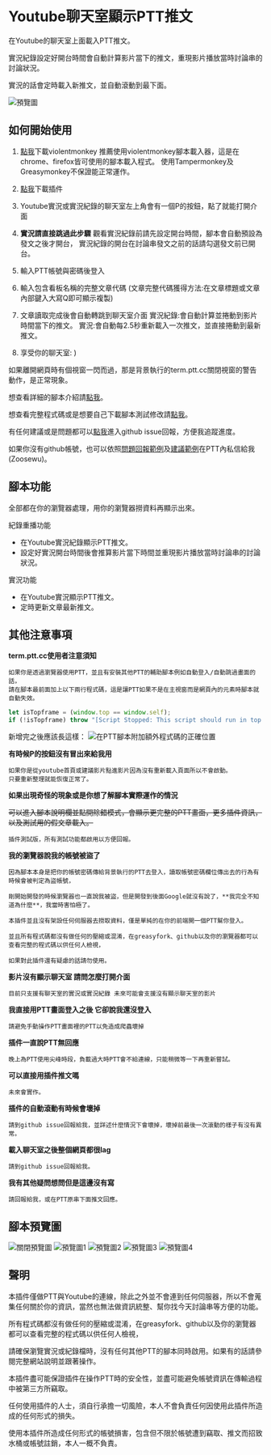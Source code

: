 # Youtube聊天室顯示PTT推文

在Youtube的聊天室上面載入PTT推文。

實況紀錄設定好開台時間會自動計算影片當下的推文，重現影片播放當時討論串的討論狀況。

實況的話會定時載入新推文，並自動滾動到最下面。

![](https://raw.githubusercontent.com/zoosewu/PTTChatOnYoutube/master/images/samplemain.gif "預覽圖")

## 如何開始使用

1. [點我](https://violentmonkey.github.io/get-it/)下載violentmonkey
推薦使用violentmonkey腳本載入器，這是在chrome、firefox皆可使用的腳本載入程式。
使用Tampermonkey及Greasymonkey不保證能正常運作。

2. [點我](https://greasyfork.org/zh-TW/scripts/418469-youtubechatonptt)下載插件

3. Youtube實況或實況紀錄的聊天室左上角會有一個P的按鈕，點了就能打開介面

4. **實況請直接跳過此步驟**
觀看實況紀錄前請先設定開台時間，腳本會自動預設為發文之後才開台，
實況紀錄的開台在討論串發文之前的話請勾選發文前已開台。

5. 輸入PTT帳號與密碼後登入

6. 輸入包含看板名稱的完整文章代碼
(文章完整代碼獲得方法:在文章標題或文章內部鍵入大寫Q即可顯示複製)

7. 文章讀取完成後會自動轉跳到聊天室介面
實況紀錄:會自動計算並捲動到影片時間當下的推文。
實況:會自動每2.5秒重新載入一次推文，並直接捲動到最新推文。

8. 享受你的聊天室: )

如果離開網頁時有個視窗一閃而過，那是背景執行的term.ptt.cc關閉視窗的警告動作，是正常現象。

想查看詳細的腳本介紹請[點我](https://github.com/zoosewu/PTTChatOnYoutube/tree/master/homepage)。

想查看完整程式碼或是想要自己下載腳本測試修改請[點我](https://github.com/zoosewu/PTTChatOnYoutube/tree/master)。

有任何建議或是問題都可以[點我](https://github.com/zoosewu/PTTChatOnYoutube/issues)進入github issue回報，方便我追蹤進度。

如果你沒有github帳號，也可以依照[問題回報範例](https://github.com/zoosewu/PTTChatOnYoutube/blob/master/.github/ISSUE_TEMPLATE/bug-report.md)及[建議範例](https://github.com/zoosewu/PTTChatOnYoutube/blob/master/.github/ISSUE_TEMPLATE/feature-request.md)在PTT內私信給我(Zoosewu)。

## 腳本功能
全部都在你的瀏覽器處理，用你的瀏覽器撈資料再顯示出來。

紀錄重播功能
* 在Youtube實況紀錄顯示PTT推文。
* 設定好實況開台時間後會推算影片當下時間並重現影片播放當時討論串的討論狀況。

實況功能
* 在Youtube實況顯示PTT推文。
* 定時更新文章最新推文。

## 其他注意事項

**term.ptt.cc使用者注意須知**

    如果你是透過瀏覽器使用PTT，並且有安裝其他PTT的輔助腳本例如自動登入/自動跳過畫面的話，
    請在腳本最前面加上以下兩行程式碼，這是讓PTT如果不是在主視窗而是網頁內的元素時腳本就自動失效。
```js
let isTopframe = (window.top == window.self);
if (!isTopframe) throw "[Script Stopped: This script should run in top frame only.]";
```
新增完之後應該長這樣：
![在PTT腳本附加額外程式碼的正確位置](https://raw.githubusercontent.com/zoosewu/PTTChatOnYoutube/master/images/addscript.png "腳本間加程式碼示意圖")

**有時候P的按鈕沒有冒出來給我用**

    如果你是從youtube首頁或建議影片點進影片因為沒有重新載入頁面所以不會啟動。
    只要重新整理就能恢復正常了。

**如果出現奇怪的現象或是你想了解腳本實際運作的情況**

~~可以進入腳本說明欄並點開除錯模式，會顯示更完整的PTT畫面，更多插件資訊，以及測試用的假文章載入。~~

    插件測試版，所有測試功能都啟用以方便回報。

**我的瀏覽器說我的帳號被盜了**

    因為腳本本身是把你的帳號密碼傳給背景執行的PTT去登入，讀取帳號密碼欄位傳出去的行為有時候會被判定為盜帳號，

    剛開始開發的時候瀏覽器也一直說我被盜，但是開發到後面Google就沒有說了，**我完全不知道為什麼**，我當時害怕極了。

    本插件並且沒有架設任何伺服器去撈取資料，僅是單純的在你的前端開一個PTT幫你登入。

    並且所有程式碼都沒有做任何的壓縮或混淆，在greasyfork、github以及你的瀏覽器都可以查看完整的程式碼以供任何人檢視，

    如果對此插件還有疑慮的話請勿使用。

**影片沒有顯示聊天室 請問怎麼打開介面**

    目前只支援有聊天室的實況或實況紀錄 未來可能會支援沒有顯示聊天室的影片

**我直接用PTT畫面登入之後 它卻說我還沒登入**

    請避免手動操作PTT畫面裡的PTT以免造成爬蟲壞掉

**插件一直說PTT無回應**

    晚上為PTT使用尖峰時段，負載過大時PTT會不給連線，只能稍微等一下再重新嘗試。

**可以直接用插件推文嗎**

    未來會實作。

**插件的自動滾動有時候會壞掉**

    請到github issue回報給我，並詳述什麼情況下會壞掉，壞掉前最後一次滾動的樣子有沒有異常。

**載入聊天室之後整個網頁都很lag**

    請到github issue回報給我。

**我有其他疑問想問但是這邊沒有寫**

    請回報給我，或在PTT原串下面推文回應。

## 腳本預覽圖

![](https://raw.githubusercontent.com/zoosewu/PTTChatOnYoutube/master/images/sample1.png "關閉預覽圖")
![](https://raw.githubusercontent.com/zoosewu/PTTChatOnYoutube/master/images/sample2.png "預覽圖1")
![](https://raw.githubusercontent.com/zoosewu/PTTChatOnYoutube/master/images/sample3.png "預覽圖2")
![](https://raw.githubusercontent.com/zoosewu/PTTChatOnYoutube/master/images/sample4.png "預覽圖3")
![](https://raw.githubusercontent.com/zoosewu/PTTChatOnYoutube/master/images/sample5.png "預覽圖4")

## 聲明

本插件僅做PTT與Youtube的連線，除此之外並不會連到任何伺服器，所以不會蒐集任何關於你的資訊，當然也無法做資訊統整、幫你找今天討論串等方便的功能。

所有程式碼都沒有做任何的壓縮或混淆，在greasyfork、github以及你的瀏覽器都可以查看完整的程式碼以供任何人檢視，

請確保瀏覽實況或紀錄檔時，沒有任何其他PTT的腳本同時啟用。如果有的話請參閱完整網站說明並跟著操作。

本插件盡可能保證插件在操作PTT時的安全性，並盡可能避免帳號資訊在傳輸過程中被第三方所竊取。

任何使用插件的人士，須自行承擔一切風險，本人不會負責任何因使用此插件所造成的任何形式的損失。

使用本插件所造成任何形式的帳號損害，包含但不限於帳號遭到竊取、推文而招致水桶或帳號註銷，本人一概不負責。